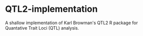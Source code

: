 # QTL2-implementation
A shallow implementation of Karl Browman's QTL2 R package for Quantative Trait Loci (QTL) analysis.
